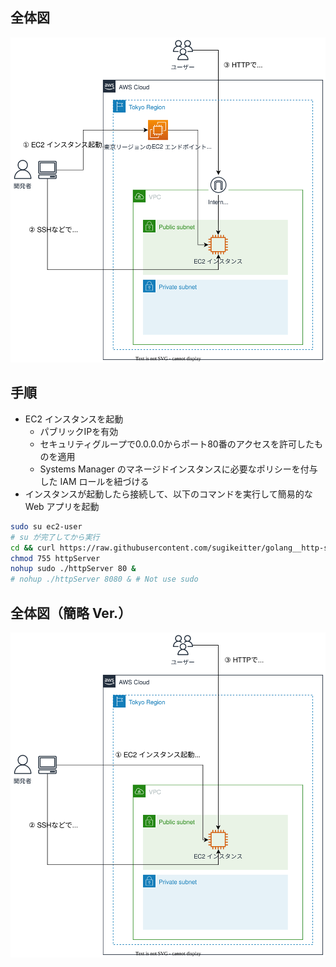 ## 全体図
![](https://raw.githubusercontent.com/sugikeitter/aws-demo/main/ec2-launch-instance/demo-launch-ec2-instance-_Level2_.drawio.svg)

## 手順
- EC2 インスタンスを起動
  - パブリックIPを有効
  - セキュリティグループで0.0.0.0からポート80番のアクセスを許可したものを適用
  - Systems Manager のマネージドインスタンスに必要なポリシーを付与した IAM ロールを紐づける
- インスタンスが起動したら接続して、以下のコマンドを実行して簡易的な Web アプリを起動
```bash
sudo su ec2-user
# su が完了してから実行
cd && curl https://raw.githubusercontent.com/sugikeitter/golang__http-server-on-aws/main/bin/go-http-linux > httpServer
chmod 755 httpServer
nohup sudo ./httpServer 80 &
# nohup ./httpServer 8080 & # Not use sudo
```

## 全体図（簡略 Ver.）
![](https://raw.githubusercontent.com/sugikeitter/aws-demo/main/ec2-launch-instance/demo-launch-ec2-instance-_Level1_.drawio.svg)
